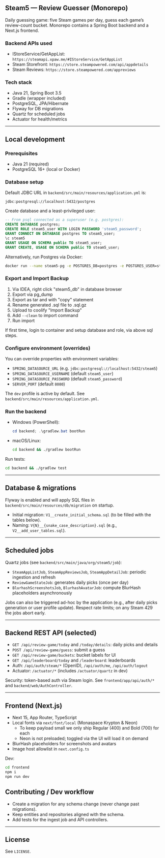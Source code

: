 ## Steam5 — Review Guesser (Monorepo)

Daily guessing game: five Steam games per day, guess each game’s review-count bucket. Monorepo contains a Spring Boot
backend and a Next.js frontend.

### Backend APIs used

- IStoreService/GetAppList: `https://steamapi.xpaw.me/#IStoreService/GetAppList`
- Steam Storefront: `https://store.steampowered.com/api/appdetails`
- Steam Reviews: `https://store.steampowered.com/appreviews`

### Tech stack

- Java 21, Spring Boot 3.5
- Gradle (wrapper included)
- PostgreSQL, JPA/Hibernate
- Flyway for DB migrations
- Quartz for scheduled jobs
- Actuator for health/metrics

---

## Local development

### Prerequisites

- Java 21 (required)
- PostgreSQL 16+ (local or Docker)

### Database setup

Default JDBC URL in `backend/src/main/resources/application.yml` is:

```
jdbc:postgresql://localhost:5432/postgres
```

Create database and a least-privileged user:

```sql
-- From psql connected as a superuser (e.g. postgres):
CREATE DATABASE postgres;
CREATE ROLE steam5_user WITH LOGIN PASSWORD 'steam5_password';
GRANT CONNECT ON DATABASE postgres TO steam5_user;
\c steam5
GRANT USAGE ON SCHEMA public TO steam5_user;
GRANT CREATE, USAGE ON SCHEMA public TO steam5_user;
```

Alternatively, run Postgres via Docker:

```bash
docker run --name steam5-pg -e POSTGRES_DB=postgres -e POSTGRES_USER=steam5_user -e POSTGRES_PASSWORD=steam5_password -p 5432:5432 -d postgres:16
```

### Export and Import Backup

1. Via IDEA, right click "steam5_db" in database browser
2. Export via pg_dump
3. Export as tar and with "copy" statement
4. Rename generated .sql file to .sql.gz
5. Upload to coolify "Import Backup"
6. Add `--clean` to import command
7. Run import

If first time, login to container and setup database and role, via above sql steps.

### Configure environment (overrides)

You can override properties with environment variables:

- `SPRING_DATASOURCE_URL` (e.g. `jdbc:postgresql://localhost:5432/steam5`)
- `SPRING_DATASOURCE_USERNAME` (default `steam5_user`)
- `SPRING_DATASOURCE_PASSWORD` (default `steam5_password`)
- `SERVER_PORT` (default `8080`)

The `dev` profile is active by default. See `backend/src/main/resources/application.yml`.

### Run the backend

- Windows (PowerShell):
  ```powershell
  cd backend; .\gradlew.bat bootRun
  ```
- macOS/Linux:
  ```bash
  cd backend && ./gradlew bootRun
  ```

Run tests:

```bash
cd backend && ./gradlew test
```

---

## Database & migrations

Flyway is enabled and will apply SQL files in `backend/src/main/resources/db/migration` on startup.

- Initial migration: `V1__create_initial_schema.sql` (to be filled with the tables below).
- Naming: `V{N}__{snake_case_description}.sql` (e.g., `V2__add_user_tables.sql`).

---

## Scheduled jobs

Quartz jobs (see `backend/src/main/java/org/steam5/job`):

- `SteamAppListJob`, `SteamAppReviewsJob`, `SteamAppDetailJob`: periodic ingestion and refresh
- `ReviewGameStateJob`: generates daily picks (once per day)
- `BlurhashScreenshotsJob`, `BlurhashAvatarJob`: compute BlurHash placeholders asynchronously

Jobs can also be triggered ad-hoc by the application (e.g., after daily picks generation or user profile update).
Respect rate limits; on any Steam 429 the jobs abort early.

---

## Backend REST API (selected)

- `GET /api/review-game/today` and `/today/details`: daily picks and details
- `POST /api/review-game/guess`: submit a guess
- `GET /api/review-game/buckets`: bucket labels for UI
- `GET /api/leaderboard/today` and `/leaderboard`: leaderboards
- Auth: `/api/auth/steam/*` (OpenID), `/api/auth/me`, `/api/auth/logout`
- Actuator: `/actuator/*` (includes `/actuator/quartz` in dev)

Security: token-based auth via Steam login. See `frontend/app/api/auth/*` and `backend/web/AuthController`.

---

## Frontend (Next.js)

- Next 15, App Router, TypeScript
- Local fonts via `next/font/local` (Monaspace Krypton & Neon)
    - To keep payload small we only ship Regular (400) and Bold (700) for each
    - Neon is not preloaded; toggled via the UI will load it on demand
- BlurHash placeholders for screenshots and avatars
- Image host allowlist in `next.config.ts`

Dev:

```bash
cd frontend
npm i
npm run dev
```

## Contributing / Dev workflow

- Create a migration for any schema change (never change past migrations).
- Keep entities and repositories aligned with the schema.
- Add tests for the ingest job and API controllers.

---

## License

See `LICENSE`.
